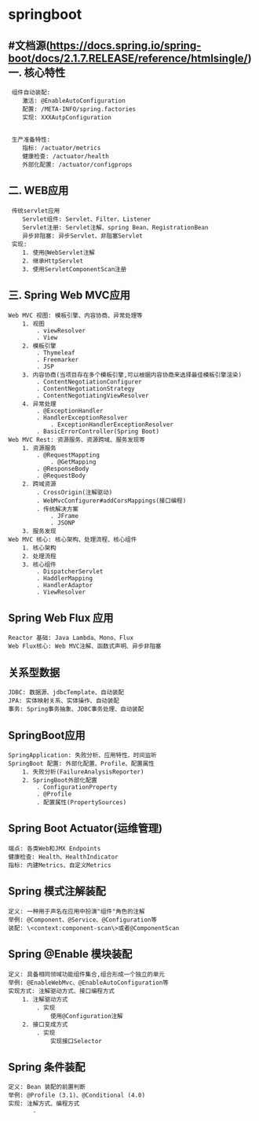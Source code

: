# springboot  
#文档源(https://docs.spring.io/spring-boot/docs/2.1.7.RELEASE/reference/htmlsingle/)
一. 核心特性
--------------
     组件自动装配:
        激活: @EnableAutoConfiguration
        配置: /META-INFO/spring.factories
        实现: XXXAutpConfiguration
        
        
     生产准备特性:
        指标: /actuator/metrics
        健康检查: /actuator/health
        外部化配置: /actuator/configprops
              
二. WEB应用
----------
     传统servlet应用
        Servlet组件: Servlet、Filter、Listener                    
        Servlet注册: Servlet注解、spring Bean、RegistrationBean
        异步非阻塞: 异步Servlet、非阻塞Servlet
     实现:
        1. 使用@WebServlet注解
        2. 继承HttpServlet
        3. 使用ServletComponentScan注册
三. Spring Web MVC应用
----------------------
    Web MVC 视图: 模板引擎、内容协商、异常处理等
        1. 视图
            . viewResolver
            . View
        2. 模板引擎
            . Thymeleaf
            . Freemarker
            . JSP
        3. 内容协商(当项目存在多个模板引擎,可以根据内容协商来选择最佳模板引擎渲染)
            . ContentNegotiationConfigurer
            . ContentNegotiationStrategy
            . ContentNegotiatingViewResolver
        4. 异常处理
            . @ExceptionHandler
            . HandlerExceptionResolver
                . ExceptionHandlerExceptionResolver
            . BasicErrorController(Spring Boot)
    Web MVC Rest: 资源服务、资源跨域、服务发现等
        1. 资源服务
            . @RequestMappting
                . @GetMapping
            . @ResponseBody
            . @RequestBody
        2. 跨域资源
            . CrossOrigin(注解驱动)
            . WebMvcConfigurer#addCorsMappings(接口编程)
            . 传统解决方案
                . JFrame
                . JSONP
        3. 服务发现
    Web MVC 核心: 核心架构、处理流程、核心组件
        1. 核心架构
        2. 处理流程
        3. 核心组件
            . DispatcherServlet
            . HaddlerMapping
            . HandlerAdaptor
            . ViewResolver
Spring Web Flux 应用
 --------------------
    Reactor 基础: Java Lambda、Mono、Flux
    Web Flux核心: Web MVC注解、函数式声明、异步非阻塞
关系型数据
---------------------------
    JDBC: 数据源、jdbcTemplate、自动装配
    JPA: 实体映射关系、实体操作、自动装配
    事务: Spring事务抽象、JDBC事务处理、自动装配
SpringBoot应用
-------------------
    SpringApplication: 失败分析、应用特性、时间监听
    SpringBoot 配置: 外部化配置、Profile、配置属性
        1. 失败分析(FailureAnalysisReporter)
        2. SpringBoot外部化配置
            . ConfigurationProperty
            . @Profile
            . 配置属性(PropertySources)
Spring Boot Actuator(运维管理)
-----------------------------
    端点: 各类Web和JMX Endpoints
    健康检查: Health、HealthIndicator
    指标: 内建Metrics、自定义Metrics
Spring 模式注解装配
--------------------------------------
    定义: 一种用于声名在应用中扮演"组件"角色的注解
    举例: @Component、@Service、@Configuration等
    装配: \<context:component-scan\>或者@ComponentScan
Spring @Enable 模块装配
-----------------------------------------
    定义: 具备相同领域功能组件集合,组合形成一个独立的单元
    举例: @EnableWebMvc、@EnableAutoConfiguration等
    实现方式: 注解驱动方式、接口编程方式
        1. 注解驱动方式
            . 实现
                使用@Configuration注解
        2. 接口变成方式
            . 实现
                实现接口Selector
Spring 条件装配
----------------------------------------
    定义: Bean 装配的前置判断
    举例: @Profile (3.1)、@Conditional (4.0)
    实现: 注解方式、编程方式
           . 
        
   
    